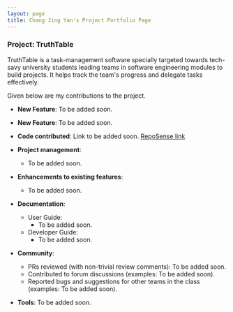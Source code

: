 ```yaml
---
layout: page
title: Chang Jing Yan's Project Portfolio Page
---
```


### Project: TruthTable

TruthTable is a task-management software specially targeted towards tech-savy university students leading teams in
software engineering modules to build projects. It helps track the team's progress and delegate tasks effectively.

Given below are my contributions to the project.

* **New Feature**: To be added soon.

* **New Feature**: To be added soon.

* **Code contributed**: Link to be added soon. [RepoSense link]()

* **Project management**:
    * To be added soon.


* **Enhancements to existing features**:
    * To be added soon.

* **Documentation**:
    * User Guide:
        * To be added soon.
    * Developer Guide:
        * To be added soon.

* **Community**:
    * PRs reviewed (with non-trivial review comments): To be added soon.
    * Contributed to forum discussions (examples: To be added soon).
    * Reported bugs and suggestions for other teams in the class (examples: To be added soon).

* **Tools**:
  To be added soon.